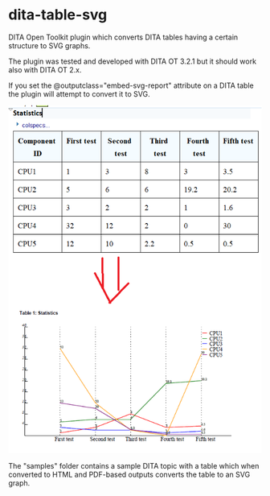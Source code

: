 # dita-table-svg
DITA Open Toolkit plugin which converts DITA tables having a certain structure to SVG graphs.

The plugin was tested and developed with DITA OT 3.2.1 but it should work also with DITA OT 2.x.

If you set the @outputclass="embed-svg-report" attribute on a DITA table the plugin will attempt to convert it to SVG.

![Sample Table to SVG graph conversion](https://github.com/oxygenxml/dita-table-svg/raw/master/com.oxygenxml.table.svg.report/samples/tableToSVGPreview.png "Sample Table to SVG graph conversion")

The "samples" folder contains a sample DITA topic with a table which when converted to HTML and PDF-based outputs converts the table to an SVG graph.
